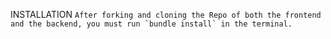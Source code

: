 INSTALLATION
``
    After forking and cloning the Repo of both the frontend and the backend, you must run `bundle install` in the terminal. 
`` 